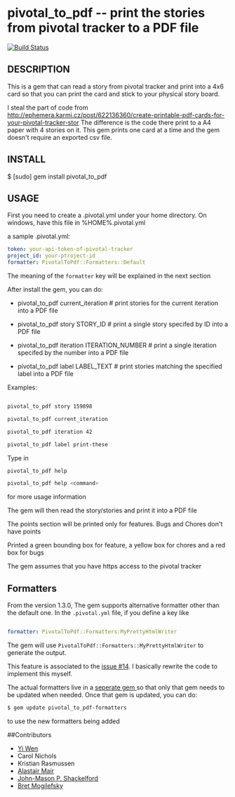 pivotal_to_pdf -- print the stories from pivotal tracker to a PDF file
====================================

[![Build Status](https://secure.travis-ci.org/ywen/pivotal_to_pdf.png)](http://travis-ci.org/ywen/pivotal_to_pdf)

## DESCRIPTION
This is a gem that can read a story from pivotal tracker and print into a 4x6 card so that you can print the card and stick to your physical story board.

I steal the part of code from http://ephemera.karmi.cz/post/622136360/create-printable-pdf-cards-for-your-pivotal-tracker-stor The difference is the code there print to a A4 paper with 4 stories on it. This gem prints one card at a time and the gem doesn't require an exported csv file.
 
## INSTALL
  $ [sudo] gem install pivotal_to_pdf

## USAGE
First you need to create a .pivotal.yml under your home directory. On windows, have this file in %HOME%.pivotal.yml

a sample .pivotal.yml:

```yaml
token: your-api-token-of-pivotal-tracker
project_id: your-ptroject-id
formatter: PivotalToPdf::Formatters::Default
```

The meaning of the ```formatter``` key will be explained in the next section

After install the gem, you can do:

* pivotal_to_pdf current_iteration       # print stories for the current iteration into a PDF file

* pivotal_to_pdf story STORY_ID  # print a single story specifed by ID into a PDF file

* pivotal_to_pdf iteration ITERATION_NUMBER # print a single iteration specifed by the number into a PDF file

* pivotal_to_pdf label LABEL_TEXT # print stories matching the specified label into a PDF file

Examples:

```bash

pivotal_to_pdf story 159898

pivotal_to_pdf current_iteration

pivotal_to_pdf iteration 42

pivotal_to_pdf label print-these
```

Type in

```bash
pivotal_to_pdf help

pivotal_to_pdf help <command>
```

for more usage information

The gem will then read the story/stories and print it into a PDF file

The points section will be printed only for features. Bugs and Chores don't have points

Printed a green bounding box for feature, a yellow box for chores and a red box for bugs

The gem assumes that you have https access to the pivotal tracker

## Formatters

From the version 1.3.0, The gem supports alternative formatter other than the default one.
In the ```.pivotal.yml``` file, if you define a key like

```yaml

formatter: PivotalToPdf::Formatters:MyPrettyHtmlWriter
```

The gem will use ```PivotalToPdf::Formatters::MyPrettyHtmlWriter``` to generate the output.

This feature is associated to the [issue #14](pivotal_to_pdf/issues/14). I basically rewrite the code to implement this myself.

The actual formatters live in a [ seperate gem ](https://github.com/ywen/pivotal_to_pdf-formatters) so that only that gem needs to be updated when needed. Once that gem is updated, you can do:

```bash
$ gem update pivotal_to_pdf-formatters
```

to use the new formatters being added

##Contributors
* [Yi Wen](https://github.com/ywen)
* Carol Nichols
* Kristian Rasmussen 
* [Alastair Mair](https://github.com/amair)
* [John-Mason P. Shackelford](https://github.com/jpshackelford)
* [Bret Mogilefsky](https://github.com/mogul)
